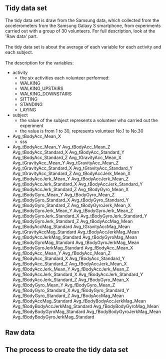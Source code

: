 ## Tidy data set
The tidy data set is draw from the Samsung data, which collected from the accelerometers from the Samsung Galaxy S smartphone, from experiments carried out with a group of 30 volunteers. For full description, look at the 'Raw data' part. <br><br>
The tidy data set is about the average of each variable for each activity and each subject. <br><br>
The description for the variables: <br>
* activity
  * the six activities each volunteer performed:
  * WALKING
  * WALKING_UPSTAIRS 
  * WALKING_DOWNSTAIRS
  * SITTING
  * STANDING 
  * LAYING
* subject
  * the value of the subject represents a volunteer who carried out the experiment
  * the value is from 1 to 30, represents volunteer No.1 to No.30 
* Avg_tBodyAcc_Mean_X
  * sss
* Avg_tBodyAcc_Mean_Y
Avg_tBodyAcc_Mean_Z
Avg_tBodyAcc_Standard_X
Avg_tBodyAcc_Standard_Y
Avg_tBodyAcc_Standard_Z
Avg_tGravityAcc_Mean_X
Avg_tGravityAcc_Mean_Y
Avg_tGravityAcc_Mean_Z
Avg_tGravityAcc_Standard_X
Avg_tGravityAcc_Standard_Y
Avg_tGravityAcc_Standard_Z
Avg_tBodyAccJerk_Mean_X
Avg_tBodyAccJerk_Mean_Y
Avg_tBodyAccJerk_Mean_Z
Avg_tBodyAccJerk_Standard_X
Avg_tBodyAccJerk_Standard_Y
Avg_tBodyAccJerk_Standard_Z
Avg_tBodyGyro_Mean_X
Avg_tBodyGyro_Mean_Y
Avg_tBodyGyro_Mean_Z
Avg_tBodyGyro_Standard_X
Avg_tBodyGyro_Standard_Y
Avg_tBodyGyro_Standard_Z
Avg_tBodyGyroJerk_Mean_X
Avg_tBodyGyroJerk_Mean_Y
Avg_tBodyGyroJerk_Mean_Z
Avg_tBodyGyroJerk_Standard_X
Avg_tBodyGyroJerk_Standard_Y
Avg_tBodyGyroJerk_Standard_Z
Avg_tBodyAccMag_Mean
Avg_tBodyAccMag_Standard
Avg_tGravityAccMag_Mean
Avg_tGravityAccMag_Standard
Avg_tBodyAccJerkMag_Mean
Avg_tBodyAccJerkMag_Standard
Avg_tBodyGyroMag_Mean
Avg_tBodyGyroMag_Standard
Avg_tBodyGyroJerkMag_Mean
Avg_tBodyGyroJerkMag_Standard
Avg_fBodyAcc_Mean_X
Avg_fBodyAcc_Mean_Y
Avg_fBodyAcc_Mean_Z
Avg_fBodyAcc_Standard_X
Avg_fBodyAcc_Standard_Y
Avg_fBodyAcc_Standard_Z
Avg_fBodyAccJerk_Mean_X
Avg_fBodyAccJerk_Mean_Y
Avg_fBodyAccJerk_Mean_Z
Avg_fBodyAccJerk_Standard_X
Avg_fBodyAccJerk_Standard_Y
Avg_fBodyAccJerk_Standard_Z
Avg_fBodyGyro_Mean_X
Avg_fBodyGyro_Mean_Y
Avg_fBodyGyro_Mean_Z
Avg_fBodyGyro_Standard_X
Avg_fBodyGyro_Standard_Y
Avg_fBodyGyro_Standard_Z
Avg_fBodyAccMag_Mean
Avg_fBodyAccMag_Standard
Avg_fBodyBodyAccJerkMag_Mean
Avg_fBodyBodyAccJerkMag_Standard
Avg_fBodyBodyGyroMag_Mean
Avg_fBodyBodyGyroMag_Standard
Avg_fBodyBodyGyroJerkMag_Mean
Avg_fBodyBodyGyroJerkMag_Standard


## Raw data

## The process to create the tidy data set
